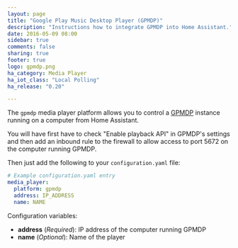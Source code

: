 ```yaml
---
layout: page
title: "Google Play Music Desktop Player (GPMDP)"
description: "Instructions how to integrate GPMDP into Home Assistant."
date: 2016-05-09 08:00
sidebar: true
comments: false
sharing: true
footer: true
logo: gpmdp.png
ha_category: Media Player
ha_iot_class: "Local Polling"
ha_release: "0.20"

---
```


The `gpmdp` media player platform allows you to control a [GPMDP](http://www.googleplaymusicdesktopplayer.com/) instance running on a computer from Home Assistant.

You will have first have to check "Enable playback API" in GPMDP's settings and then add an inbound rule to the firewall to allow access to port 5672 on the computer running GPMDP.

Then just add the following to your `configuration.yaml` file:

```yaml
# Example configuration.yaml entry
media_player:
  platform: gpmdp
  address: IP_ADDRESS
  name: NAME
```

Configuration variables:

- **address** (*Required*): IP address of the computer running GPMDP
- **name** (*Optional*): Name of the player

